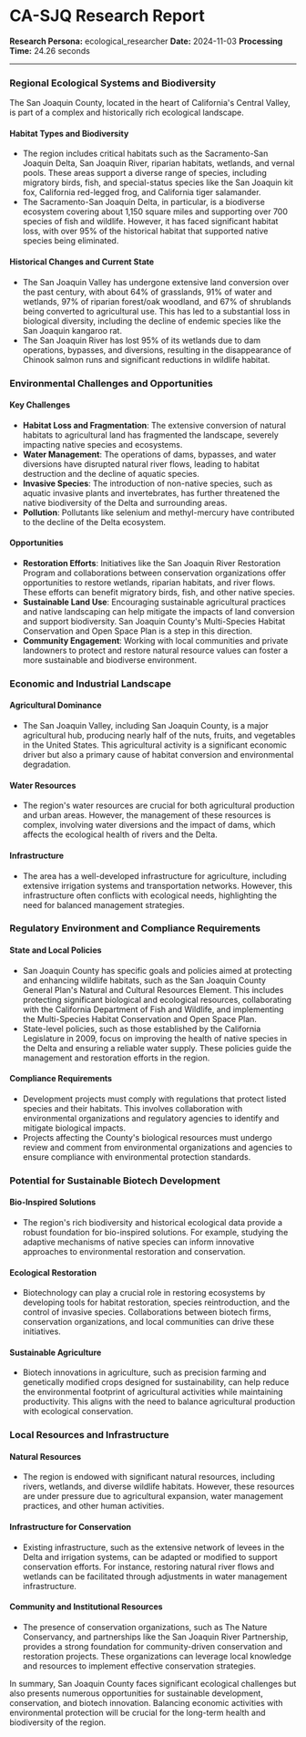# CA-SJQ Research Report

**Research Persona:** ecological_researcher
**Date:** 2024-11-03
**Processing Time:** 24.26 seconds

---

### Regional Ecological Systems and Biodiversity

The San Joaquin County, located in the heart of California's Central Valley, is part of a complex and historically rich ecological landscape.

#### Habitat Types and Biodiversity
- The region includes critical habitats such as the Sacramento-San Joaquin Delta, San Joaquin River, riparian habitats, wetlands, and vernal pools. These areas support a diverse range of species, including migratory birds, fish, and special-status species like the San Joaquin kit fox, California red-legged frog, and California tiger salamander.
- The Sacramento-San Joaquin Delta, in particular, is a biodiverse ecosystem covering about 1,150 square miles and supporting over 700 species of fish and wildlife. However, it has faced significant habitat loss, with over 95% of the historical habitat that supported native species being eliminated.

#### Historical Changes and Current State
- The San Joaquin Valley has undergone extensive land conversion over the past century, with about 64% of grasslands, 91% of water and wetlands, 97% of riparian forest/oak woodland, and 67% of shrublands being converted to agricultural use. This has led to a substantial loss in biological diversity, including the decline of endemic species like the San Joaquin kangaroo rat.
- The San Joaquin River has lost 95% of its wetlands due to dam operations, bypasses, and diversions, resulting in the disappearance of Chinook salmon runs and significant reductions in wildlife habitat.

### Environmental Challenges and Opportunities

#### Key Challenges
- **Habitat Loss and Fragmentation**: The extensive conversion of natural habitats to agricultural land has fragmented the landscape, severely impacting native species and ecosystems.
- **Water Management**: The operations of dams, bypasses, and water diversions have disrupted natural river flows, leading to habitat destruction and the decline of aquatic species.
- **Invasive Species**: The introduction of non-native species, such as aquatic invasive plants and invertebrates, has further threatened the native biodiversity of the Delta and surrounding areas.
- **Pollution**: Pollutants like selenium and methyl-mercury have contributed to the decline of the Delta ecosystem.

#### Opportunities
- **Restoration Efforts**: Initiatives like the San Joaquin River Restoration Program and collaborations between conservation organizations offer opportunities to restore wetlands, riparian habitats, and river flows. These efforts can benefit migratory birds, fish, and other native species.
- **Sustainable Land Use**: Encouraging sustainable agricultural practices and native landscaping can help mitigate the impacts of land conversion and support biodiversity. San Joaquin County's Multi-Species Habitat Conservation and Open Space Plan is a step in this direction.
- **Community Engagement**: Working with local communities and private landowners to protect and restore natural resource values can foster a more sustainable and biodiverse environment.

### Economic and Industrial Landscape

#### Agricultural Dominance
- The San Joaquin Valley, including San Joaquin County, is a major agricultural hub, producing nearly half of the nuts, fruits, and vegetables in the United States. This agricultural activity is a significant economic driver but also a primary cause of habitat conversion and environmental degradation.

#### Water Resources
- The region's water resources are crucial for both agricultural production and urban areas. However, the management of these resources is complex, involving water diversions and the impact of dams, which affects the ecological health of rivers and the Delta.

#### Infrastructure
- The area has a well-developed infrastructure for agriculture, including extensive irrigation systems and transportation networks. However, this infrastructure often conflicts with ecological needs, highlighting the need for balanced management strategies.

### Regulatory Environment and Compliance Requirements

#### State and Local Policies
- San Joaquin County has specific goals and policies aimed at protecting and enhancing wildlife habitats, such as the San Joaquin County General Plan's Natural and Cultural Resources Element. This includes protecting significant biological and ecological resources, collaborating with the California Department of Fish and Wildlife, and implementing the Multi-Species Habitat Conservation and Open Space Plan.
- State-level policies, such as those established by the California Legislature in 2009, focus on improving the health of native species in the Delta and ensuring a reliable water supply. These policies guide the management and restoration efforts in the region.

#### Compliance Requirements
- Development projects must comply with regulations that protect listed species and their habitats. This involves collaboration with environmental organizations and regulatory agencies to identify and mitigate biological impacts.
- Projects affecting the County's biological resources must undergo review and comment from environmental organizations and agencies to ensure compliance with environmental protection standards.

### Potential for Sustainable Biotech Development

#### Bio-Inspired Solutions
- The region's rich biodiversity and historical ecological data provide a robust foundation for bio-inspired solutions. For example, studying the adaptive mechanisms of native species can inform innovative approaches to environmental restoration and conservation.

#### Ecological Restoration
- Biotechnology can play a crucial role in restoring ecosystems by developing tools for habitat restoration, species reintroduction, and the control of invasive species. Collaborations between biotech firms, conservation organizations, and local communities can drive these initiatives.

#### Sustainable Agriculture
- Biotech innovations in agriculture, such as precision farming and genetically modified crops designed for sustainability, can help reduce the environmental footprint of agricultural activities while maintaining productivity. This aligns with the need to balance agricultural production with ecological conservation.

### Local Resources and Infrastructure

#### Natural Resources
- The region is endowed with significant natural resources, including rivers, wetlands, and diverse wildlife habitats. However, these resources are under pressure due to agricultural expansion, water management practices, and other human activities.

#### Infrastructure for Conservation
- Existing infrastructure, such as the extensive network of levees in the Delta and irrigation systems, can be adapted or modified to support conservation efforts. For instance, restoring natural river flows and wetlands can be facilitated through adjustments in water management infrastructure.

#### Community and Institutional Resources
- The presence of conservation organizations, such as The Nature Conservancy, and partnerships like the San Joaquin River Partnership, provides a strong foundation for community-driven conservation and restoration projects. These organizations can leverage local knowledge and resources to implement effective conservation strategies.

In summary, San Joaquin County faces significant ecological challenges but also presents numerous opportunities for sustainable development, conservation, and biotech innovation. Balancing economic activities with environmental protection will be crucial for the long-term health and biodiversity of the region.